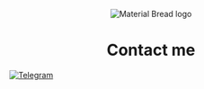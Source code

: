 <p align="center">
    <img src="https://github.com/Vladyslav-Vakaliuk/Vladyslav-Vakaliuk/blob/main/assets/base_AdobeExpress%20(1).gif" alt="Material Bread logo">
</p>


<h1 align="center"><b>Contact me</b></h1>


[![Telegram](https://img.shields.io/badge/-Telegram-090909?style=for-the-badge&logo=telegram&logoColor=229ED9)](https://t.me/vakal33)
